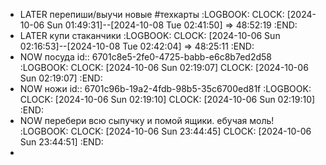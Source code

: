 - LATER перепиши/выучи новые #техкарты
  :LOGBOOK:
  CLOCK: [2024-10-06 Sun 01:49:31]--[2024-10-08 Tue 02:41:50] =>  48:52:19
  :END:
- LATER купи стаканчики
  :LOGBOOK:
  CLOCK: [2024-10-06 Sun 02:16:53]--[2024-10-08 Tue 02:42:04] =>  48:25:11
  :END:
- NOW посуда
  id:: 6701c8e5-2fe0-4725-babb-e6c8b7ed2d58
  :LOGBOOK:
  CLOCK: [2024-10-06 Sun 02:19:07]
  CLOCK: [2024-10-06 Sun 02:19:07]
  :END:
- NOW ножи
  id:: 6701c96b-19a2-4fdb-98b5-35c6700ed81f
  :LOGBOOK:
  CLOCK: [2024-10-06 Sun 02:19:10]
  CLOCK: [2024-10-06 Sun 02:19:10]
  :END:
- NOW перебери всю сыпучку и помой ящики. ебучая моль!
  :LOGBOOK:
  CLOCK: [2024-10-06 Sun 23:44:45]
  CLOCK: [2024-10-06 Sun 23:44:51]
  :END:
-